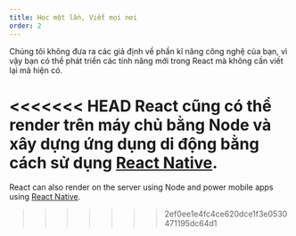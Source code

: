 ```yaml
---
title: Học một lần, Viết mọi nơi
order: 2
---
```


Chúng tôi không đưa ra các giả định về phần kĩ năng công nghệ của bạn, vì vậy bạn có thể phát triển các tính năng mới trong React mà không cần viết lại mã hiện có.

<<<<<<< HEAD
React cũng có thể render trên máy chủ bằng Node và xây dựng ứng dụng di động bằng cách sử dụng [React Native](https://facebook.github.io/react-native/).
=======
React can also render on the server using Node and power mobile apps using [React Native](https://reactnative.dev/).
>>>>>>> 2ef0ee1e4fc4ce620dce1f3e0530471195dc64d1
